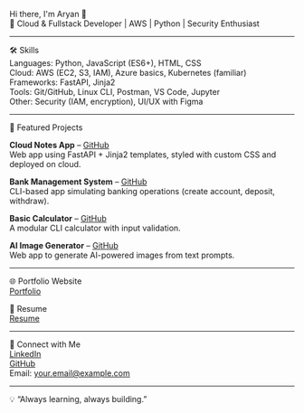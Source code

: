 Hi there, I'm Aryan 👋  
🚀 Cloud & Fullstack Developer | AWS | Python | Security Enthusiast

---

🛠️ Skills  
Languages: Python, JavaScript (ES6+), HTML, CSS  
Cloud: AWS (EC2, S3, IAM), Azure basics, Kubernetes (familiar)  
Frameworks: FastAPI, Jinja2  
Tools: Git/GitHub, Linux CLI, Postman, VS Code, Jupyter  
Other: Security (IAM, encryption), UI/UX with Figma  

---

📂 Featured Projects  

**Cloud Notes App** – [GitHub](https://github.com/arxyanf/CloudNotes)  
Web app using FastAPI + Jinja2 templates, styled with custom CSS and deployed on cloud.

**Bank Management System** – [GitHub](https://github.com/arxyanf/BankManagementSystem)  
CLI-based app simulating banking operations (create account, deposit, withdraw).

**Basic Calculator** – [GitHub](https://github.com/arxyanf/Basic_Calculator_Python_Project)  
A modular CLI calculator with input validation.

**AI Image Generator** – [GitHub](https://github.com/arxyanf/AI-Image-Generator)  
Web app to generate AI-powered images from text prompts.

---

🌐 Portfolio Website  
[Portfolio](https://yourportfolio.com)

📄 Resume  
[Resume](https://yourresume.com)

---

🤝 Connect with Me  
[LinkedIn](https://linkedin.com/in/arxyanf)  
[GitHub](https://github.com/arxyanf)  
Email: your.email@example.com  

---

💡 “Always learning, always building.”
